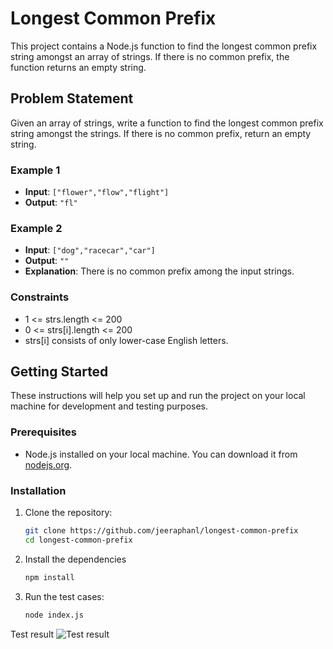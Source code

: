 # Longest Common Prefix

This project contains a Node.js function to find the longest common prefix string amongst an array of strings. If there is no common prefix, the function returns an empty string.

## Problem Statement

Given an array of strings, write a function to find the longest common prefix string amongst the strings. If there is no common prefix, return an empty string.

### Example 1

- **Input**: `["flower","flow","flight"]`
- **Output**: `"fl"`

### Example 2

- **Input**: `["dog","racecar","car"]`
- **Output**: `""`
- **Explanation**: There is no common prefix among the input strings.

### Constraints

- 1 <= strs.length <= 200
- 0 <= strs[i].length <= 200
- strs[i] consists of only lower-case English letters.

## Getting Started

These instructions will help you set up and run the project on your local machine for development and testing purposes.

### Prerequisites

- Node.js installed on your local machine. You can download it from [nodejs.org](https://nodejs.org/).

### Installation

1. Clone the repository:

   ```bash
   git clone https://github.com/jeeraphanl/longest-common-prefix
   cd longest-common-prefix

2. Install the dependencies
    ```bash
    npm install

3. Run the test cases:
    ```bash
    node index.js

Test result
![Test result](test-result.png)